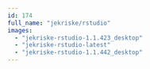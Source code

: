 ```yaml
---
id: 174
full_name: "jekriske/rstudio"
images: 
  - "jekriske-rstudio-1.1.423_desktop"
  - "jekriske-rstudio-latest"
  - "jekriske-rstudio-1.1.442_desktop"
---
```

